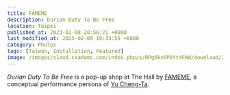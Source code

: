 ```yaml
---
title: FAMEME
description: Durian Duty To Be Free
location: Taipei
published_at: 2023-02-08 20:56:21 +0800
last_modified_at: 2023-02-09 19:33:55 +0800
category: Photos
tags: [Taiwan, Installation, Featured]
image: /images/cloud.cxadams.com/index.php/s/RPgXkx6P6Yt4FWd/download/20220305-2145_Taipei_FAMEME_L1000214-0.jpg
---
```


*Durian Duty To Be Free* is a pop-up shop at The Hall by [FAMEME], a conceptual
performance persona of [Yu Cheng-Ta].

[FAMEME]: https://www.fameme.online/
[Yu Cheng-Ta]: https://www.yuchengta.com/
